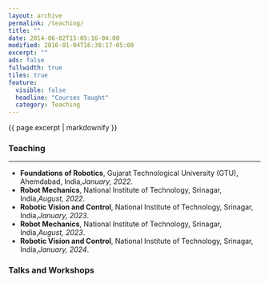```yaml
---
layout: archive
permalink: /teaching/
title: ""
date: 2014-06-02T15:05:16-04:00
modified: 2016-01-04T16:38:17-05:00
excerpt: ""
ads: false
fullwidth: true
tiles: true
feature:
  visible: false
  headline: "Courses Taught"
  category: Teaching
---
```


{{ page.excerpt | markdownify }}

### Teaching
<hr>

* <b>Foundations of Robotics</b>, Gujarat Technological University (GTU), Ahemdabad, India,<i>January, 2022</i>.
* <b>Robot Mechanics</b>, National Institute of Technology, Srinagar, India,<i>August, 2022</i>.
* <b>Robotic Vision and Control</b>, National Institute of Technology, Srinagar, India,<i>January, 2023</i>.
* <b>Robot Mechanics</b>, National Institute of Technology, Srinagar, India,<i>August, 2023</i>.
* <b>Robotic Vision and Control</b>, National Institute of Technology, Srinagar, India,<i>January, 2024</i>.

### Talks and Workshops

